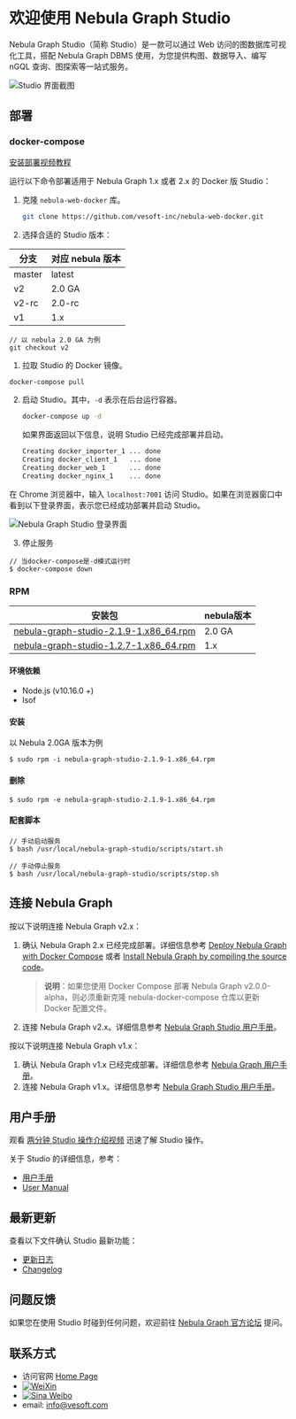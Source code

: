 # 欢迎使用 Nebula Graph Studio

Nebula Graph Studio（简称 Studio）是一款可以通过 Web 访问的图数据库可视化工具，搭配 Nebula Graph DBMS 使用，为您提供构图、数据导入、编写 nGQL 查询、图探索等一站式服务。

![Studio 界面截图](https://docs-cdn.nebula-graph.com.cn/nebula-studio-docs/st-ug-024.png "Studio 界面一览")

## 部署

### docker-compose
[安装部署视频教程](https://nebula-website-cn.oss-cn-hangzhou.aliyuncs.com/nebula-blog/deploy-nebula-graph-and-nebula-graph-studio-with-docker.mp4)

运行以下命令部署适用于 Nebula Graph 1.x 或者 2.x 的 Docker 版 Studio：

1. 克隆 `nebula-web-docker` 库。

    ```bash
    git clone https://github.com/vesoft-inc/nebula-web-docker.git
    ```

2. 选择合适的 Studio 版本：
   
| 分支 | 对应 nebula 版本 |
| --- | --- |
| master | latest |
| v2 | 2.0 GA |
| v2-rc | 2.0-rc |
| v1 |  1.x |
```
// 以 nebula 2.0 GA 为例
git checkout v2
```
1. 拉取 Studio 的 Docker 镜像。

```bash
docker-compose pull
```

2. 启动 Studio。其中，`-d` 表示在后台运行容器。

    ```bash
    docker-compose up -d
    ```
  
    如果界面返回以下信息，说明 Studio 已经完成部署并启动。

    ```bash
    Creating docker_importer_1 ... done
    Creating docker_client_1   ... done
    Creating docker_web_1      ... done
    Creating docker_nginx_1    ... done
    ```

在 Chrome 浏览器中，输入 `localhost:7001` 访问 Studio。如果在浏览器窗口中看到以下登录界面，表示您已经成功部署并启动 Studio。

![Nebula Graph Studio 登录界面](https://docs-cdn.nebula-graph.com.cn/nebula-studio-docs/st-ug-001.png "Nebula Graph Studio 登录界面")

3. 停止服务
```
// 当docker-compose是-d模式运行时
$ docker-compose down
```

### RPM
| 安装包 | nebula版本 |
| ----- | ----- |
| [nebula-graph-studio-2.1.9-1.x86_64.rpm](https://oss-cdn.nebula-graph.com.cn/nebula-graph-studio/nebula-graph-studio-2.1.9-1.x86_64.rpm) |  2.0 GA |
| [nebula-graph-studio-1.2.7-1.x86_64.rpm](https://oss-cdn.nebula-graph.com.cn/nebula-graph-studio/nebula-graph-studio-1.2.7-1.x86_64.rpm) |  1.x |

#### 环境依赖
- Node.js (v10.16.0 +)
- lsof

#### 安装
以 Nebula 2.0GA 版本为例
```
$ sudo rpm -i nebula-graph-studio-2.1.9-1.x86_64.rpm
```
#### 删除
```
$ sudo rpm -e nebula-graph-studio-2.1.9-1.x86_64.rpm
```

#### 配套脚本
```
// 手动启动服务
$ bash /usr/local/nebula-graph-studio/scripts/start.sh

// 手动停止服务
$ bash /usr/local/nebula-graph-studio/scripts/stop.sh
```

## 连接 Nebula Graph

按以下说明连接 Nebula Graph v2.x：

1. 确认 Nebula Graph 2.x 已经完成部署。详细信息参考 [Deploy Nebula Graph with Docker Compose](https://docs.nebula-graph.io/2.0/2.quick-start/2.deploy-nebula-graph-with-docker-compose/ "Click to go to Nebula Graph website") 或者 [Install Nebula Graph by compiling the source code](https://docs.nebula-graph.io/2.0/4.deployment-and-installation/2.compile-and-install-nebula-graph/1.install-nebula-graph-by-compiling-the-source-code/ "Click to go to Nebula Graph website")。
   > **说明**：如果您使用 Docker Compose 部署 Nebula Graph v2.0.0-alpha，则必须重新克隆 nebula-docker-compose 仓库以更新 Docker 配置文件。
2. 连接 Nebula Graph v2.x。详细信息参考 [Nebula Graph Studio 用户手册](https://github.com/vesoft-inc/nebula-docs-cn/blob/master/nebula-studio/deploy-connect/st-ug-connect.md "点击前往 GitHub")。

按以下说明连接 Nebula Graph v1.x：

1. 确认 Nebula Graph v1.x 已经完成部署。详细信息参考 [Nebula Graph 用户手册](https://docs.nebula-graph.com.cn/manual-CN/3.build-develop-and-administration/1.build/1.build-source-code/ "点击前往 Nebula Graph 网站")。
2. 连接 Nebula Graph v1.x。详细信息参考 [Nebula Graph Studio 用户手册](https://docs.nebula-graph.com.cn/nebula-studio/deploy-connect/st-ug-connect/ "点击前往 Nebula Graph 网站")。

## 用户手册

观看 [两分钟 Studio 操作介绍视频](https://www.bilibili.com/video/BV1h54y1C7bf "点击前往 bilibili 网站") 迅速了解 Studio 操作。

关于 Studio 的详细信息，参考：

- [用户手册](https://docs.nebula-graph.com.cn/nebula-studio/about-studio/st-ug-what-is-graph-studio/ "点击前往 Nebula Graph 网站")
- [User Manual](https://docs.nebula-graph.io/1.1/nebula-studio/about-studio/st-ug-what-is-graph-studio/ "Click to go to Nebula Graph website")

## 最新更新

查看以下文件确认 Studio 最新功能：

- [更新日志](docs/CHANGELOG-zh.md)
- [Changelog](docs/CHANGELOG-en.md)

## 问题反馈

如果您在使用 Studio 时碰到任何问题，欢迎前往 [Nebula Graph 官方论坛](https://discuss.nebula-graph.com.cn/ "点击前往 Nebula Graph 官方论坛") 提问。

## 联系方式

- 访问官网 [Home Page](http://nebula-graph.io/)
- [![WeiXin](https://img.shields.io/badge/WeChat-%E5%BE%AE%E4%BF%A1-brightgreen)](https://user-images.githubusercontent.com/38887077/67449282-4362b300-f64c-11e9-878f-7efc373e5e55.jpg)
- [![Sina Weibo](https://img.shields.io/badge/Weibo-%E5%BE%AE%E5%8D%9A-red)](https://weibo.com/p/1006067122684542/home?from=page_100606&mod=TAB#place)
- email: info@vesoft.com
